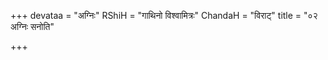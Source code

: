 +++
devataa = "अग्निः"
RShiH = "गाथिनो विश्वामित्रः"
ChandaH = "विराट्"
title = "०२ अग्निः सनोति"

+++
